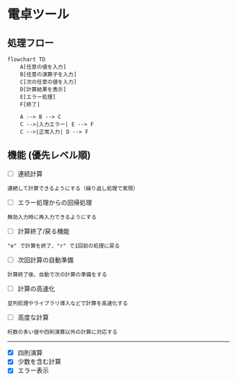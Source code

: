 # 電卓ツール

## 処理フロー

```mermaid
flowchart TD
    A[任意の値を入力]
    B[任意の演算子を入力]
    C[次の任意の値を入力]
    D[計算結果を表示]
    E[エラー処理]
    F[終了]

    A --> B --> C
    C -->|入力エラー| E --> F
    C -->|正常入力| D --> F
```

## 機能 (優先レベル順)
- [ ] 連続計算
```
連続して計算できるようにする（繰り返し処理で実現）
```

- [ ] エラー処理からの回帰処理
```
無効入力時に再入力できるようにする
```

- [ ] 計算終了/戻る機能
```
"e" で計算を終了、"r" で1回前の処理に戻る
```

- [ ] 次回計算の自動準備
```
計算終了後、自動で次の計算の準備をする
```

- [ ] 計算の高速化
```
並列処理やライブラリ導入などで計算を高速化する
```

- [ ] 高度な計算
```
桁数の多い値や四則演算以外の計算に対応する
```

---

- [x] 四則演算
- [x] 少数を含む計算
- [x] エラー表示
